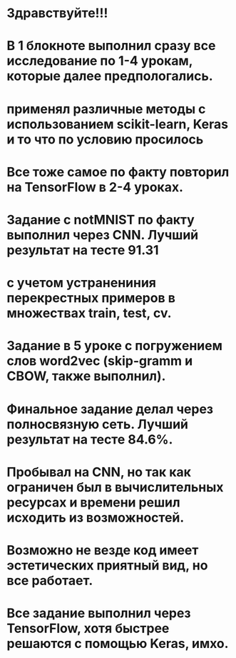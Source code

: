 # Здравствуйте!!!
# В 1 блокноте выполнил сразу все исследование по 1-4 урокам, которые далее предпологались.
# применял различные методы с использованием scikit-learn, Keras и то что по условию просилось
# Все тоже самое по факту повторил на TensorFlow в 2-4 уроках.


# Задание с notMNIST по факту выполнил через CNN. Лучший результат на тесте 91.31 
# с учетом устранениния перекрестных примеров в множествах train, test, cv.

# Задание в 5 уроке с погружением слов word2vec (skip-gramm и CBOW, также выполнил).

# Финальное задание делал через полносвязную сеть. Лучший результат на тесте 84.6%.
# Пробывал на CNN, но так как ограничен был в вычислительных ресурсах и времени решил исходить из возможностей.

# Возможно не везде код имеет эстетических приятный вид, но все работает. 
# Все задание выполнил через TensorFlow, хотя быстрее решаются с помощью Keras, имхо.
